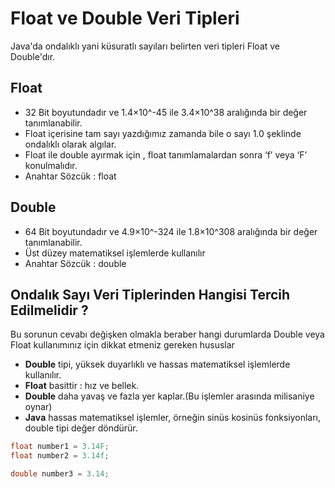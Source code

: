 # Float ve Double Veri Tipleri
Java'da ondalıklı yani küsuratlı sayıları belirten veri tipleri Float ve Double'dır.

## Float
- 32 Bit boyutundadır ve 1.4×10^-45 ile 3.4×10^38 aralığında bir değer tanımlanabilir.
- Float içerisine tam sayı yazdığımız zamanda bile o sayı 1.0 şeklinde ondalıklı olarak algılar.
- Float ile double ayırmak için , float tanımlamalardan sonra ‘f’ veya ‘F’ konulmalıdır.
- Anahtar Sözcük : float
## Double
- 64 Bit boyutundadır ve 4.9×10^-324 ile 1.8×10^308 aralığında bir değer tanımlanabilir.
- Üst düzey matematiksel işlemlerde kullanılır
- Anahtar Sözcük : double
## Ondalık Sayı Veri Tiplerinden Hangisi Tercih Edilmelidir ?
Bu sorunun cevabı değişken olmakla beraber hangi durumlarda Double veya Float kullanımınız için dikkat etmeniz gereken hususlar

- **Double** tipi, yüksek duyarlıklı ve hassas matematiksel işlemlerde kullanılır.
- **Float** basittir : hız ve bellek.
- **Double** daha yavaş ve fazla yer kaplar.(Bu işlemler arasında milisaniye oynar)
- **Java** hassas matematiksel işlemler, örneğin sinüs kosinüs fonksiyonları, double tipi değer döndürür.

```java
float number1 = 3.14F;
float number2 = 3.14f;

double number3 = 3.14;
```
